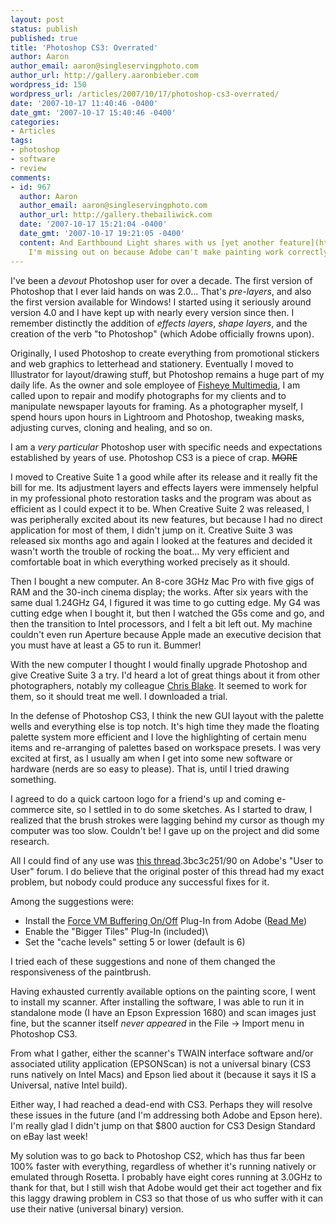 ```yaml
---
layout: post
status: publish
published: true
title: 'Photoshop CS3: Overrated'
author: Aaron
author_email: aaron@singleservingphoto.com
author_url: http://gallery.aaronbieber.com
wordpress_id: 150
wordpress_url: /articles/2007/10/17/photoshop-cs3-overrated/
date: '2007-10-17 11:40:46 -0400'
date_gmt: '2007-10-17 15:40:46 -0400'
categories:
- Articles
tags:
- photoshop
- software
- review
comments:
- id: 967
  author: Aaron
  author_email: aaron@singleservingphoto.com
  author_url: http://gallery.thebailiwick.com
  date: '2007-10-17 15:21:04 -0400'
  date_gmt: '2007-10-17 19:21:05 -0400'
  content: And Earthbound Light shares with us [yet another feature](http://www.earthboundlight.com/phototips/brightness-contrast-photoshop-cs3.html)
    I'm missing out on because Adobe can't make painting work correctly in CS3.
---
```

I've been a *devout* Photoshop user for over a decade. The first
version of Photoshop that I ever laid hands on was 2.0... That's
_pre-layers_, and also the first version available for Windows! I
started using it seriously around version 4.0 and I have kept up with
nearly every version since then. I remember distinctly the addition of
_effects layers_, _shape layers_, and the creation of the verb "to
Photoshop" (which Adobe officially frowns upon).

Originally, I used Photoshop to create everything from promotional
stickers and web graphics to letterhead and stationery. Eventually I
moved to Illustrator for layout/drawing stuff, but Photoshop remains a
huge part of my daily life. As the owner and sole employee of [Fisheye
Multimedia](http://www.fisheyemultimedia.com), I am called upon to repair
and modify photographs for my clients and to manipulate newspaper
layouts for framing. As a photographer myself, I spend hours upon hours
in Lightroom and Photoshop, tweaking masks, adjusting curves, cloning
and healing, and so on.

I am a _very particular_ Photoshop user with specific needs and
expectations established by years of use. Photoshop CS3 is a piece of
crap. ~~MORE~~

I moved to Creative Suite 1 a good while after its release and it really
fit the bill for me. Its adjustment layers and effects layers were
immensely helpful in my professional photo restoration tasks and the
program was about as efficient as I could expect it to be. When Creative
Suite 2 was released, I was peripherally excited about its new features,
but because I had no direct application for most of them, I didn't jump
on it. Creative Suite 3 was released six months ago and again I looked
at the features and decided it wasn't worth the trouble of rocking the
boat... My very efficient and comfortable boat in which everything
worked precisely as it should.

Then I bought a new computer. An 8-core 3GHz Mac Pro with five gigs of
RAM and the 30-inch cinema display; the works. After six years with the
same dual 1.24GHz G4, I figured it was time to go cutting edge. My G4
was cutting edge when I bought it, but then I watched the G5s come and
go, and then the transition to Intel processors, and I felt a bit left
out. My machine couldn't even run Aperture because Apple made an
executive decision that you must have at least a G5 to run it. Bummer!

With the new computer I thought I would finally upgrade Photoshop and
give Creative Suite 3 a try. I'd heard a lot of great things about it
from other photographers, notably my colleague [Chris
Blake](http://www.curiouslens.com). It seemed to work for them, so it
should treat me well. I downloaded a trial.

In the defense of Photoshop CS3, I think the new GUI layout with the
palette wells and everything else is top notch. It's high time they made
the floating palette system more efficient and I love the highlighting
of certain menu items and re-arranging of palettes based on workspace
presets. I was very excited at first, as I usually am when I get into
some new software or hardware (nerds are so easy to please). That is,
until I tried drawing something.

I agreed to do a quick cartoon logo for a friend's up and coming
e-commerce site, so I settled in to do some sketches. As I started to
draw, I realized that the brush strokes were lagging behind my cursor as
though my computer was too slow. Couldn't be! I gave up on the project
and did some research.

All I could find of any use was [this
thread](http://forum.adobe.com/webx?14@@).3bc3c251/90 on Adobe's "User to
User" forum. I do believe that the original poster of this thread had my
exact problem, but nobody could produce any successful fixes for it.

Among the suggestions were:

* Install the [Force VM Buffering
On/Off](http://www.adobe.com/support/downloads/detail.jsp?ftpID=3623)
Plug-In from Adobe ([Read
Me](http://www.adobe.com/special/photoshop/vm_buffering/vm_buffering_optional_extensions_ReadMe.html))
 * Enable the "Bigger Tiles" Plug-In (included)\
 * Set the "cache levels" setting 5 or lower (default is 6)

I tried each of these suggestions and none of them changed the
responsiveness of the paintbrush.

Having exhausted currently available options on the painting score, I
went to install my scanner. After installing the software, I was able to
run it in standalone mode (I have an Epson Expression 1680) and scan
images just fine, but the scanner itself _never appeared_ in the File
-&gt; Import menu in Photoshop CS3.

From what I gather, either the scanner's TWAIN interface software and/or
associated utility application (EPSONScan) is not a universal binary
(CS3 runs natively on Intel Macs) and Epson lied about it (because it
says it IS a Universal, native Intel build).

Either way, I had reached a dead-end with CS3. Perhaps they will resolve
these issues in the future (and I'm addressing both Adobe and Epson
here). I'm really glad I didn't jump on that \$800 auction for CS3
Design Standard on eBay last week!

My solution was to go back to Photoshop CS2, which has thus far been
100% faster with everything, regardless of whether it's running natively
or emulated through Rosetta. I probably have eight cores running at
3.0GHz to thank for that, but I still wish that Adobe would get their
act together and fix this laggy drawing problem in CS3 so that those of
us who suffer with it can use their native (universal binary) version.
